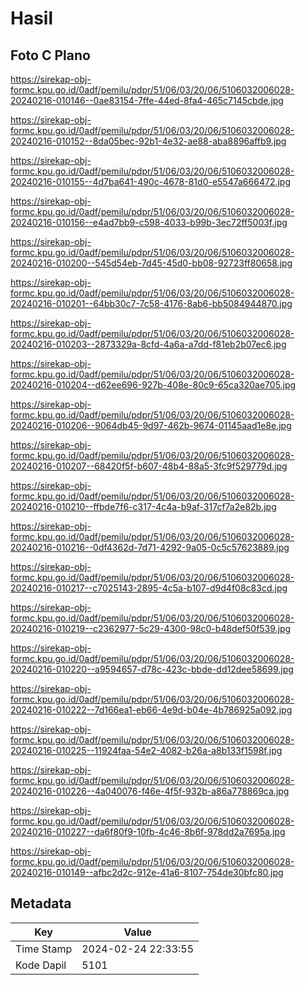 # Hasil

## Foto C Plano

https://sirekap-obj-formc.kpu.go.id/0adf/pemilu/pdpr/51/06/03/20/06/5106032006028-20240216-010146--0ae83154-7ffe-44ed-8fa4-465c7145cbde.jpg

https://sirekap-obj-formc.kpu.go.id/0adf/pemilu/pdpr/51/06/03/20/06/5106032006028-20240216-010152--8da05bec-92b1-4e32-ae88-aba8896affb9.jpg

https://sirekap-obj-formc.kpu.go.id/0adf/pemilu/pdpr/51/06/03/20/06/5106032006028-20240216-010155--4d7ba641-490c-4678-81d0-e5547a666472.jpg

https://sirekap-obj-formc.kpu.go.id/0adf/pemilu/pdpr/51/06/03/20/06/5106032006028-20240216-010156--e4ad7bb9-c598-4033-b99b-3ec72ff5003f.jpg

https://sirekap-obj-formc.kpu.go.id/0adf/pemilu/pdpr/51/06/03/20/06/5106032006028-20240216-010200--545d54eb-7d45-45d0-bb08-92723ff80658.jpg

https://sirekap-obj-formc.kpu.go.id/0adf/pemilu/pdpr/51/06/03/20/06/5106032006028-20240216-010201--64bb30c7-7c58-4176-8ab6-bb5084944870.jpg

https://sirekap-obj-formc.kpu.go.id/0adf/pemilu/pdpr/51/06/03/20/06/5106032006028-20240216-010203--2873329a-8cfd-4a6a-a7dd-f81eb2b07ec6.jpg

https://sirekap-obj-formc.kpu.go.id/0adf/pemilu/pdpr/51/06/03/20/06/5106032006028-20240216-010204--d62ee696-927b-408e-80c9-65ca320ae705.jpg

https://sirekap-obj-formc.kpu.go.id/0adf/pemilu/pdpr/51/06/03/20/06/5106032006028-20240216-010206--9064db45-9d97-462b-9674-01145aad1e8e.jpg

https://sirekap-obj-formc.kpu.go.id/0adf/pemilu/pdpr/51/06/03/20/06/5106032006028-20240216-010207--68420f5f-b607-48b4-88a5-3fc9f529779d.jpg

https://sirekap-obj-formc.kpu.go.id/0adf/pemilu/pdpr/51/06/03/20/06/5106032006028-20240216-010210--ffbde7f6-c317-4c4a-b9af-317cf7a2e82b.jpg

https://sirekap-obj-formc.kpu.go.id/0adf/pemilu/pdpr/51/06/03/20/06/5106032006028-20240216-010216--0df4362d-7d71-4292-9a05-0c5c57623889.jpg

https://sirekap-obj-formc.kpu.go.id/0adf/pemilu/pdpr/51/06/03/20/06/5106032006028-20240216-010217--c7025143-2895-4c5a-b107-d9d4f08c83cd.jpg

https://sirekap-obj-formc.kpu.go.id/0adf/pemilu/pdpr/51/06/03/20/06/5106032006028-20240216-010219--c2362977-5c29-4300-98c0-b48def50f539.jpg

https://sirekap-obj-formc.kpu.go.id/0adf/pemilu/pdpr/51/06/03/20/06/5106032006028-20240216-010220--a9594657-d78c-423c-bbde-dd12dee58699.jpg

https://sirekap-obj-formc.kpu.go.id/0adf/pemilu/pdpr/51/06/03/20/06/5106032006028-20240216-010222--7d166ea1-eb66-4e9d-b04e-4b786925a092.jpg

https://sirekap-obj-formc.kpu.go.id/0adf/pemilu/pdpr/51/06/03/20/06/5106032006028-20240216-010225--11924faa-54e2-4082-b26a-a8b133f1598f.jpg

https://sirekap-obj-formc.kpu.go.id/0adf/pemilu/pdpr/51/06/03/20/06/5106032006028-20240216-010226--4a040076-f46e-4f5f-932b-a86a778869ca.jpg

https://sirekap-obj-formc.kpu.go.id/0adf/pemilu/pdpr/51/06/03/20/06/5106032006028-20240216-010227--da6f80f9-10fb-4c46-8b6f-978dd2a7695a.jpg

https://sirekap-obj-formc.kpu.go.id/0adf/pemilu/pdpr/51/06/03/20/06/5106032006028-20240216-010149--afbc2d2c-912e-41a6-8107-754de30bfc80.jpg


## Metadata

| Key        | Value               |
| ---------- | ------------------- |
| Time Stamp | 2024-02-24 22:33:55 |
| Kode Dapil | 5101                |



